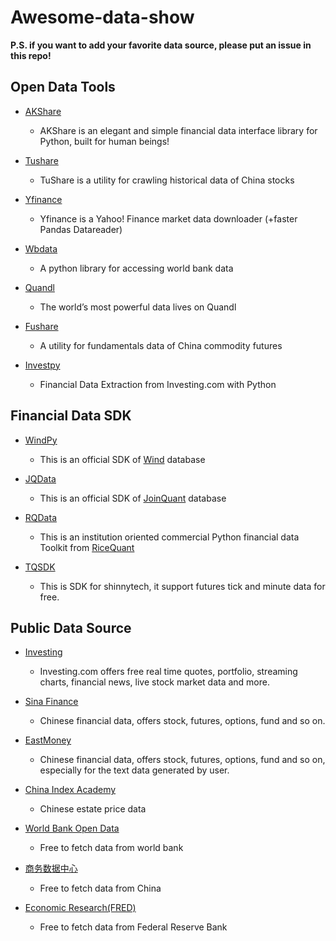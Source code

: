 # Awesome-data-show

**P.S. if you want to add your favorite data source, please put an issue in this repo!**

## Open Data Tools

- [AKShare](https://github.com/jindaxiang/akshare)
  - AKShare is an elegant and simple financial data interface library for Python, built for human beings!
  
- [Tushare](https://github.com/waditu/tushare)
  - TuShare is a utility for crawling historical data of China stocks

- [Yfinance](https://github.com/ranaroussi/yfinance)
  - Yfinance is a Yahoo! Finance market data downloader (+faster Pandas Datareader)

- [Wbdata](https://github.com/OliverSherouse/wbdata)
  - A python library for accessing world bank data
  
- [Quandl](https://www.quandl.com/)
  - The world’s most powerful data lives on Quandl

- [Fushare](https://github.com/LowinLi/fushare)
  - A utility for fundamentals data of China commodity futures
  
- [Investpy](https://github.com/alvarobartt/investpy)
  - Financial Data Extraction from Investing.com with Python

## Financial Data SDK

- [WindPy](https://www.wind.com.cn/download.aspx)
  - This is an official SDK of [Wind](https://www.wind.com.cn/Default.aspx) database

- [JQData](https://github.com/JoinQuant/jqdatasdk)
  - This is an official SDK of [JoinQuant](https://www.joinquant.com/help/api/help?name=JQData) database
  
- [RQData](https://www.ricequant.com/doc/rqdata-institutional#research-version)
  - This is an institution oriented commercial Python financial data Toolkit from [RiceQuant](https://www.ricequant.com/welcome/)

- [TQSDK](https://github.com/shinnytech/tqsdk-python)
  - This is SDK for shinnytech, it support futures tick and minute data for free.
 
## Public Data Source

- [Investing](https://cn.investing.com/)
  - Investing.com offers free real time quotes, portfolio, streaming charts, financial news, live stock market data and more.
  
- [Sina Finance](https://finance.sina.com.cn/)
  - Chinese financial data, offers stock, futures, options, fund and so on.
  
- [EastMoney](http://data.eastmoney.com/center/)
  - Chinese financial data, offers stock, futures, options, fund and so on, especially for the text data generated by user.
  
- [China Index Academy](https://industry.fang.com/)
  - Chinese estate price data
  
- [World Bank Open Data](https://data.worldbank.org.cn/)
  - Free to fetch data from world bank

- [商务数据中心](http://data.mofcom.gov.cn/index.shtml/)
  - Free to fetch data from China

- [Economic Research(FRED)](https://fred.stlouisfed.org/)
  - Free to fetch data from Federal Reserve Bank
